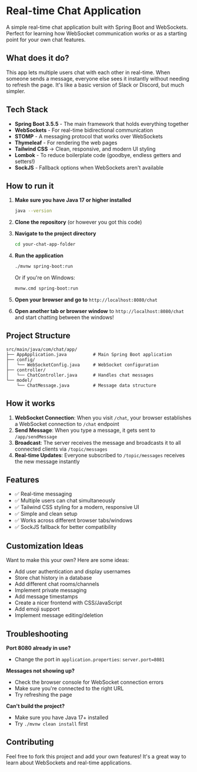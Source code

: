 # Real-time Chat Application

A simple real-time chat application built with Spring Boot and WebSockets. Perfect for learning how WebSocket communication works or as a starting point for your own chat features.

## What does it do?

This app lets multiple users chat with each other in real-time. When someone sends a message, everyone else sees it instantly without needing to refresh the page. It's like a basic version of Slack or Discord, but much simpler.

## Tech Stack

- **Spring Boot 3.5.5** - The main framework that holds everything together
- **WebSockets** - For real-time bidirectional communication
- **STOMP** - A messaging protocol that works over WebSockets
- **Thymeleaf** - For rendering the web pages
- **Tailwind CSS** → Clean, responsive, and modern UI styling
- **Lombok** - To reduce boilerplate code (goodbye, endless getters and setters!)
- **SockJS** - Fallback options when WebSockets aren't available

## How to run it

1. **Make sure you have Java 17 or higher installed**
   ```bash
   java --version
   ```

2. **Clone the repository** (or however you got this code)

3. **Navigate to the project directory**
   ```bash
   cd your-chat-app-folder
   ```

4. **Run the application**
   ```bash
   ./mvnw spring-boot:run
   ```
   
   Or if you're on Windows:
   ```bash
   mvnw.cmd spring-boot:run
   ```

5. **Open your browser and go to** `http://localhost:8080/chat`

6. **Open another tab or browser window** to `http://localhost:8080/chat` and start chatting between the windows!

## Project Structure

```
src/main/java/com/chat/app/
├── AppApplication.java          # Main Spring Boot application
├── config/
│   └── WebSocketConfig.java     # WebSocket configuration
├── controller/
│   └── ChatController.java      # Handles chat messages
└── model/
    └── ChatMessage.java         # Message data structure
```

## How it works

1. **WebSocket Connection**: When you visit `/chat`, your browser establishes a WebSocket connection to `/chat` endpoint
2. **Send Message**: When you type a message, it gets sent to `/app/sendMessage`
3. **Broadcast**: The server receives the message and broadcasts it to all connected clients via `/topic/messages`
4. **Real-time Updates**: Everyone subscribed to `/topic/messages` receives the new message instantly

## Features

- ✅ Real-time messaging
- ✅ Multiple users can chat simultaneously
- ✅ Tailwind CSS styling for a modern, responsive UI  
- ✅ Simple and clean setup
- ✅ Works across different browser tabs/windows
- ✅ SockJS fallback for better compatibility

## Customization Ideas

Want to make this your own? Here are some ideas:

- Add user authentication and display usernames
- Store chat history in a database
- Add different chat rooms/channels
- Implement private messaging
- Add message timestamps
- Create a nicer frontend with CSS/JavaScript
- Add emoji support
- Implement message editing/deletion

## Troubleshooting

**Port 8080 already in use?**
- Change the port in `application.properties`: `server.port=8081`

**Messages not showing up?**
- Check the browser console for WebSocket connection errors
- Make sure you're connected to the right URL
- Try refreshing the page

**Can't build the project?**
- Make sure you have Java 17+ installed
- Try `./mvnw clean install` first

## Contributing

Feel free to fork this project and add your own features! It's a great way to learn about WebSockets and real-time applications.


